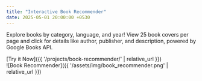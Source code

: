 ```yaml
---
title: "Interactive Book Recommender"
date: 2025-05-01 20:00:00 +0530
---
```

Explore books by category, language, and year! View 25 book covers per page and click for details like author, publisher, and description, powered by Google Books API.

[Try it Now]({{ '/projects/book-recommender/' | relative_url }})  
![Book Recommender]({{ '/assets/img/book_recommender.png' | relative_url }})